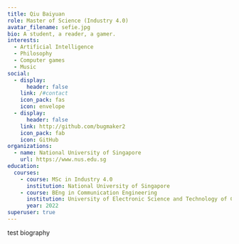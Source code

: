 ```yaml
---
title: Qiu Baiyuan
role: Master of Science (Industry 4.0)
avatar_filename: sefie.jpg
bio: A student, a reader, a gamer.
interests:
  - Artificial Intelligence
  - Philosophy
  - Computer games
  - Music
social:
  - display:
      header: false
    link: /#contact
    icon_pack: fas
    icon: envelope
  - display:
      header: false
    link: http://github.com/bugmaker2
    icon_pack: fab
    icon: GitHub
organizations:
  - name: National University of Singapore
    url: https://www.nus.edu.sg
education:
  courses:
    - course: MSc in Industry 4.0
      institution: National University of Singapore
    - course: BEng in Communication Engineering
      institution: University of Electronic Science and Technology of China
      year: 2022
superuser: true
---
```

test biography
